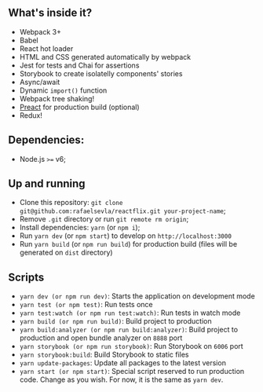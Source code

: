 ## What's inside it?

- Webpack 3+
- Babel
- React hot loader
- HTML and CSS generated automatically by webpack
- Jest for tests and Chai for assertions
- Storybook to create isolatelly components' stories
- Async/await
- Dynamic `import()` function
- Webpack tree shaking!
- [Preact](https://preactjs.com/) for production build (optional)
- Redux!

## Dependencies:

- Node.js `>=` v6;

## Up and running

- Clone this repository: `git clone git@github.com:rafaelsevla/reactflix.git your-project-name`;
- Remove `.git` directory or run `git remote rm origin`;
- Install dependencies: `yarn` (or `npm i`);
- Run `yarn dev` (or `npm start`) to develop on `http://localhost:3000`
- Run `yarn build` (or `npm run build`) for production build (files will be generated on `dist` directory)

## Scripts

- `yarn dev (or npm run dev)`: Starts the application on development mode
- `yarn test (or npm test)`: Run tests once
- `yarn test:watch (or npm run test:watch)`: Run tests in watch mode
- `yarn build (or npm run build)`: Build project to production
- `yarn build:analyzer (or npm run build:analyzer)`: Build project to production and open bundle analyzer on `8888` port
- `yarn storybook (or npm run storybook)`: Run Storybook on `6006` port
- `yarn storybook:build`: Build Storybook to static files
- `yarn update-packages`: Update all packages to the latest version
- `yarn start (or npm start)`: Special script reserved to run production code. Change as you wish. For now, it is the same as `yarn dev`.
